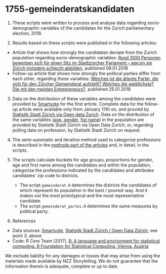 # 1755-gemeinderatskandidaten

1. These scripts were written to process and analyse data regarding socio-demographic variables of the candidates for the Zurich parliamentary election, 2018.

2. Results based on these scripts were published in the following articles:
  * Article that shows how strongly the candidates deviate from the Zurich population regarding socio-demographic variables: [Rund 1000 Personen bewerben sich für einen Sitz im Stadtzürcher Parlament – warum sie Zürich trotzdem schlecht abbilden](https://nzz.ch/ld.1341817), published 09.01.2018
  * Follow-up article that shows how strongly the political parties differ from each other, regarding these variables: [Welches ist die älteste Partei, die sich für den Zürcher Gemeinderat aufstellt? Welches die weiblichste? Die mit den meisten Entrepreneurs?](https://nzz.ch/ld.1346145), published 25.01.2018

3. Data on the distribution of these variables among the candidates were provided by [Smartvote](https://www.smartvote.ch/) for the first article. Complete data for the follow-up article were available only from January 17th on, and provied by [Statistik Stadt Zürich via Open data Zurich](https://data.stadt-zuerich.ch/dataset/politik-gemeinderatswahlen-2018-alle-kandidierenden). Data on the distribution of the same variables ([age, gender](https://data.stadt-zuerich.ch/dataset/bev_monat_bestand_quartier_geschl_ag_herkunft_seit2013_od3250), [fist name](https://data.stadt-zuerich.ch/dataset/bev_bestand_vornamen_jahrgang_geschlecht_od3701)) in the population are provided by Statistik Stadt Zürich via Open Data Zurich, or, regarding polling data on profession, by Statistik Stadt Zürich on request.

4. The semi-automatic and iterative method used to categorize professions is described in the [methods part of the articles](https://www.nzz.ch/zuerich/wer-sind-die-kandidierenden-fur-den-zurcher-gemeinderat-ld.1341817#subtitle-die-methodik-im-detail) and, in detail, in the scripts.

5. The scripts calculate buckets for age groups, proportions for gender, age and first name among the candidates and within the population, categorize the professions indicated by the candidates and attributes candidates' zip code to districts. 
   * The script `gemeinderat.R` determines the districts the candidates of which represent its population in the best / poorest way. And it makes out the most prototypical and the most representative candidate. 
   * The script `gemeinderat_partei.R` determines the same measures by political party.
  
6. References
  * Data sources: [Smartvote](https://www.smartvote.ch/), [Statistik Stadt Zürich / Open Data Zürich](https://data.stadt-zuerich.ch/), see point 3. above
  * Code: R Core Team (2017), [R: A language and environment for statistical computing. R Foundation for Statistical Computing, Vienna, Austria](http://www.R-project.org)


We exclude liability for any damages or losses that may arise from using the materials made available by NZZ Storytelling. We do not guarantee that the information therein is adequate, complete or up to date.